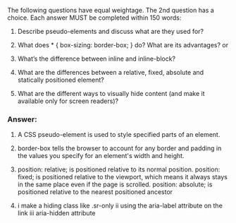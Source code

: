 The following questions have equal weightage. The 2nd question has a choice. Each answer MUST be completed within 150 words:

1. Describe pseudo-elements and discuss what are they used for?

2. What does \* { box-sizing: border-box; } do? What are its advantages?
   or
3. What’s the difference between inline and inline-block?

4. What are the differences between a relative, fixed, absolute and statically positioned element?

5. What are the different ways to visually hide content (and make it available only for screen readers)?

### Answer:

1. A CSS pseudo-element is used to style specified parts of an element.

2. border-box tells the browser to account for any border and padding in the values you specify for an element's width and height.

3. position: relative; is positioned relative to its normal position.
   position: fixed; is positioned relative to the viewport, which means it always stays in the same place even if the page is scrolled.
   position: absolute; is positioned relative to the nearest positioned ancestor

4. i make a hiding class like .sr-only
   ii using the aria-label attribute on the link
   iii aria-hidden attribute
